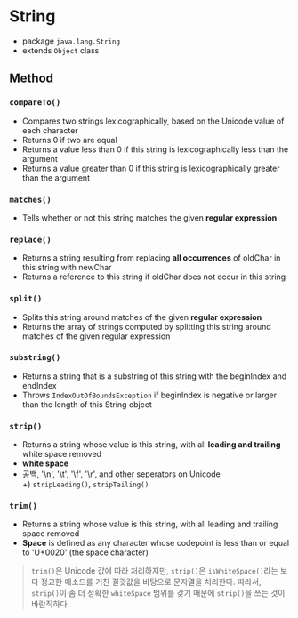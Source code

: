 # String
* package `java.lang.String`
* extends `Object` class

## Method

### `compareTo()`

- Compares two strings lexicographically, based on the Unicode value of each character
- Returns 0 if two are equal
- Returns a value less than 0 if this string is lexicographically less than the argument
- Returns a value greater than 0 if this string is lexicographically greater than the argument

### `matches()`

- Tells whether or not this string matches the given **regular expression**

### `replace()`

- Returns a string resulting from replacing **all occurrences** of oldChar in this string with newChar
- Returns a reference to this string if oldChar does not occur in this string

### `split()`

- Splits this string around matches of the given **regular expression**
- Returns the array of strings computed by splitting this string around matches of the given regular expression

### `substring()`

- Returns a string that is a substring of this string with the beginIndex and endIndex
- Throws `IndexOutOfBoundsException` if beginIndex is negative or larger than the length of this String object

### `strip()`

- Returns a string whose value is this string, with all **leading and trailing** white space removed
- **white space**
- 공백, '\n', '\t', '\f', '\r', and other seperators on Unicode<br>
+) `stripLeading()`, `stripTailing()`

### `trim()`

- Returns a string whose value is this string, with all leading and trailing space removed
- **Space** is defined as any character whose codepoint is less than or equal to 'U+0020' (the space character)

> `trim()`은 Unicode 값에 따라 처리하지만, `strip()`은 `isWhiteSpace()`라는 보다 정교한 메소드를 거친 결괏값을 바탕으로 문자열을 처리한다. 따라서, `strip()`이 좀 더 정확한 `whiteSpace` 범위를 갖기 때문에 `strip()`을 쓰는 것이 바람직하다.
